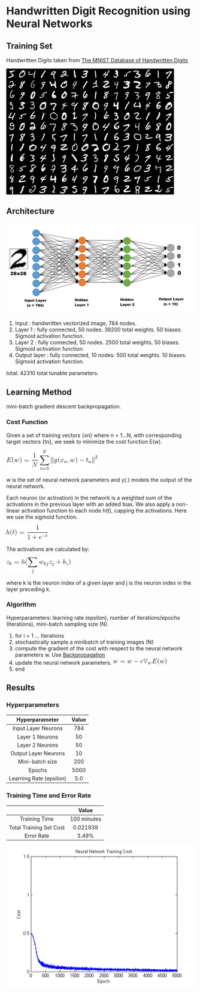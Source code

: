 # Handwritten Digit Recognition using Neural Networks

## Training Set

Handwritten Digits taken from [The MNIST Database of Handwritten Digits](http://yann.lecun.com/exdb/mnist/)

![Samples from the MNIST Database](https://github.com/Gregjksmith/Handwritten-Digit-Recognition-Neural-Network/blob/master/pictures/mnistSet.png?raw=true)

## Architecture

![Neural Network with 2 Hidden Layers](https://github.com/Gregjksmith/Handwritten-Digit-Recognition-Neural-Network/blob/master/pictures/TwoLayerNeuralNetwork.png?raw=true)

1. Input : handwritten vectorized image, 784 nodes.
2. Layer 1 : fully connected, 50 nodes. 39200 total weights. 50 biases. Sigmoid activation function.
3. Layer 2 : fully connected, 50 nodes. 2500 total weights. 50 biases. Sigmoid activation function.
4. Output layer : fully connected, 10 nodes. 500 total weights. 10 biases. Sigmoid activation function.

total: 42310 total tunable parameters.

## Learning Method

mini-batch gradient descent backpropagation.

### Cost Function

Given a set of training vectors {xn} where n = 1...N, with corresponding target vectors {tn}, we seek to minimize the cost function E(w).

![Cost](https://github.com/Gregjksmith/Handwritten-Digit-Recognition-Neural-Network/blob/master/pictures/CostFunction.gif?raw=true)

w is the set of neural network parameters and y(.) models the output of the neural network.

Each neuron (or activation) in the network is a weighted sum of the activations in the previous layer with an added bias. We also apply a non-linear
activation function to each node h(t), capping the activations. Here we use the sigmoid function.

![sigmoid](https://github.com/Gregjksmith/Handwritten-Digit-Recognition-Neural-Network/blob/master/pictures/sigmoid.gif?raw=true)

The activations are calculated by:

![Activations](https://github.com/Gregjksmith/Handwritten-Digit-Recognition-Neural-Network/blob/master/pictures/Activation.gif?raw=true)

where k is the neuron index of a given layer and j is the neuron index in the layer preceding k.

### Algorithm

Hyperparameters: learning rate (epsilon), number of iterations/epochs (Iterations), mini-batch sampling size (N).

1. for i = 1 ... Iterations
2.  stochastically sample a minibatch of training images (N)
3.  compute the gradient of the cost with respect to the neural network parameters w. Use [Backpropagation](https://en.wikipedia.org/wiki/Backpropagation)
5.  update the neural network parameters. ![](https://github.com/Gregjksmith/Handwritten-Digit-Recognition-Neural-Network/blob/master/pictures/update.gif?raw=true)
7.  end

## Results

### Hyperparameters

| Hyperparameter        	 | Value         |
|:--------------------------:|:-------------:|
| Input Layer Neurons   	 | 784		    |
| Layer 1 Neurons			 | 50      		|
| Layer 2 Neurons			 | 50     		|
| Output Layer Neurons  	 | 10     		|
| Mini-batch size			 | 200			|
| Epochs                	 | 5000			|
| Learning Rate (epsilon)    | 5.0			|


### Training Time and Error Rate

| 				        	 | Value         |
|:--------------------------:|:-------------:|
| Training Time				 | 100 minutes	|
| Total Training Set Cost    | 0.021939		|
| Error Rate   				 | 3.49%			|

![cost results](https://github.com/Gregjksmith/Handwritten-Digit-Recognition-Neural-Network/blob/master/pictures/NeuralNetworkTrainingGraph.png?raw=true)